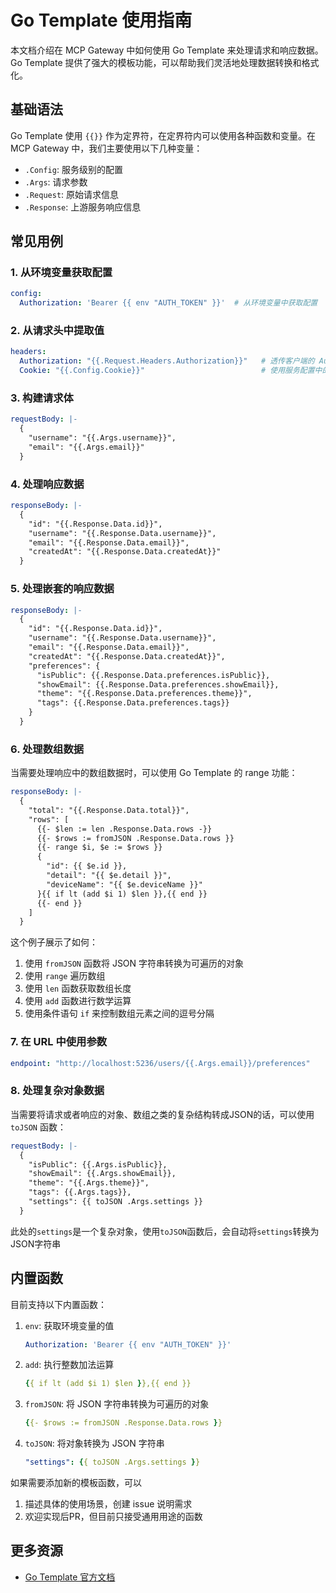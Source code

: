 # Go Template 使用指南

本文档介绍在 MCP Gateway 中如何使用 Go Template 来处理请求和响应数据。Go Template 提供了强大的模板功能，可以帮助我们灵活地处理数据转换和格式化。

## 基础语法

Go Template 使用 `{{}}` 作为定界符，在定界符内可以使用各种函数和变量。在 MCP Gateway 中，我们主要使用以下几种变量：

- `.Config`: 服务级别的配置
- `.Args`: 请求参数
- `.Request`: 原始请求信息
- `.Response`: 上游服务响应信息

## 常见用例

### 1. 从环境变量获取配置

```yaml
config:
  Authorization: 'Bearer {{ env "AUTH_TOKEN" }}'  # 从环境变量中获取配置
```

### 2. 从请求头中提取值

```yaml
headers:
  Authorization: "{{.Request.Headers.Authorization}}"   # 透传客户端的 Authorization 头
  Cookie: "{{.Config.Cookie}}"                          # 使用服务配置中的值
```

### 3. 构建请求体

```yaml
requestBody: |-
  {
    "username": "{{.Args.username}}",
    "email": "{{.Args.email}}"
  }
```

### 4. 处理响应数据

```yaml
responseBody: |-
  {
    "id": "{{.Response.Data.id}}",
    "username": "{{.Response.Data.username}}",
    "email": "{{.Response.Data.email}}",
    "createdAt": "{{.Response.Data.createdAt}}"
  }
```

### 5. 处理嵌套的响应数据

```yaml
responseBody: |-
  {
    "id": "{{.Response.Data.id}}",
    "username": "{{.Response.Data.username}}",
    "email": "{{.Response.Data.email}}",
    "createdAt": "{{.Response.Data.createdAt}}",
    "preferences": {
      "isPublic": {{.Response.Data.preferences.isPublic}},
      "showEmail": {{.Response.Data.preferences.showEmail}},
      "theme": "{{.Response.Data.preferences.theme}}",
      "tags": {{.Response.Data.preferences.tags}}
    }
  }
```

### 6. 处理数组数据

当需要处理响应中的数组数据时，可以使用 Go Template 的 range 功能：

```yaml
responseBody: |-
  {
    "total": "{{.Response.Data.total}}",
    "rows": [
      {{- $len := len .Response.Data.rows -}}
      {{- $rows := fromJSON .Response.Data.rows }}
      {{- range $i, $e := $rows }}
      {
        "id": {{ $e.id }},
        "detail": "{{ $e.detail }}",
        "deviceName": "{{ $e.deviceName }}"
      }{{ if lt (add $i 1) $len }},{{ end }}
      {{- end }}
    ]
  }
```

这个例子展示了如何：
1. 使用 `fromJSON` 函数将 JSON 字符串转换为可遍历的对象
2. 使用 `range` 遍历数组
3. 使用 `len` 函数获取数组长度
4. 使用 `add` 函数进行数学运算
5. 使用条件语句 `if` 来控制数组元素之间的逗号分隔

### 7. 在 URL 中使用参数

```yaml
endpoint: "http://localhost:5236/users/{{.Args.email}}/preferences"
```

### 8. 处理复杂对象数据

当需要将请求或者响应的对象、数组之类的复杂结构转成JSON的话，可以使用 `toJSON` 函数：

```yaml
requestBody: |-
  {
    "isPublic": {{.Args.isPublic}},
    "showEmail": {{.Args.showEmail}},
    "theme": "{{.Args.theme}}",
    "tags": {{.Args.tags}},
    "settings": {{ toJSON .Args.settings }}
  }
```

此处的`settings`是一个复杂对象，使用`toJSON`函数后，会自动将`settings`转换为JSON字符串

## 内置函数

目前支持以下内置函数：

1. `env`: 获取环境变量的值
   ```yaml
   Authorization: 'Bearer {{ env "AUTH_TOKEN" }}'
   ```

2. `add`: 执行整数加法运算
   ```yaml
   {{ if lt (add $i 1) $len }},{{ end }}
   ```

3. `fromJSON`: 将 JSON 字符串转换为可遍历的对象
   ```yaml
   {{- $rows := fromJSON .Response.Data.rows }}
   ```

4. `toJSON`: 将对象转换为 JSON 字符串
   ```yaml
   "settings": {{ toJSON .Args.settings }}
   ```

如果需要添加新的模板函数，可以
1. 描述具体的使用场景，创建 issue 说明需求
3. 欢迎实现后PR，但目前只接受通用用途的函数

## 更多资源

- [Go Template 官方文档](https://pkg.go.dev/text/template)
